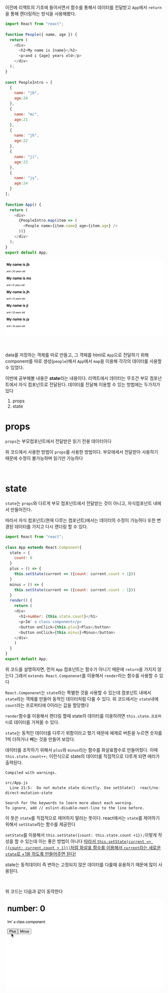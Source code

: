이전에 리액트의 기초에 들어서면서 함수를 통해서 데이터를 전달받고 `App`에서 `return`을 통해 랜더링하는 방식을 사용해봤다.
```javascript
import React from "react";

function People({ name, age }) {
  return (
    <div>
      <h2>My name is {name}</h2>
      <p>and i {age} years old</p>
    </div>
  );
}

const PeopleIntro = [
  {
    name: "jb",
    age:20
  },
  {
    name: "mc",
    age:21
  },
  {
    name: "jh",
    age:22
  },
  {
    name: "ji",
    age:23
  },
  {
    name: "jy",
    age:24
  }
];

function App() {
  return (
    <div>
      {PeopleIntro.map(item => (
        <People name={item.name} age={item.age} />
      ))}
    </div>
  );
}
export default App;
```
![props](./img/props.png)

<br>

data를 저장하는 객체를 따로 만들고, 그 객체를 html로 `App`으로 전달하기 위해 component를 따로 생성(`people`)해서 `App`에서 `map`을 이용해 각각의 데이터를 사용할 수 있었다.

이번에 공부해볼 내용은 **state**라는 내용이다.
리액트에서 데이터는 무조건 부모 컴포넌트에서 자식 컴포넌트로 전달된다. 데이터를 전달해 이용할 수 있는 방법에는 두가지가 있다

1. props
2. state

# props
`props`는 부모컴포넌트에서 전달받은 읽기 전용 데이터이다

위 코드에서 사용한 방법이 `props`를 사용한 방법이다. 부모에세서 전달받아 사용하기 때문에 수정이 불가능하며 읽기만 가능하다

<br>

# state
`state`는 `props`와 다르게 부모 컴포넌트에서 전달받는 것이 아니고, 자식컴포넌트 내에서 만들어진다.

따라서 자식 컴포넌트(현재 다루는 컴포넌트)에서는 데이터의 수정이 가능하다 또한 변경된 데이터를 가지고 다시 랜더링 할 수 있다.

```javascript
import React from "react";

class App extends React.Component{   
  state = {
    count: 0    
  }
  plus = () => {
    this.setState(current => ({count: current.count + 1}))
  }
  minus = () => {
    this.setState(current => ({count: current.count - 1}))
  }
  render() {
    return (
    <div>
      <h1>number: {this.state.count}</h1>
      <p>Im' a class component</p>
      <button onClick={this.plus}>Plus</button>
      <button onClick={this.minus}>Minus</button>
    </div>
    )
  }
}
export default App;
```

위 코드를 설명하자면, 먼저 `App` 컴포넌트는 함수가 아니기 때문에 `return`을 가지지 않는다 그래서 `extends React.Componenet`를 이용해서 `render`라는 함수를 사용할 수 있다

`React.Componenet`는 `state`라는 특별한 것을 사용할 수 있는데 컴포넌트 내에서 `state`라는 객체를 만들어 동적인 데이터처럼 다룰 수 있다. 위 코드에서는 `state`내에 `count`라는 프로퍼티에 0이라는 값을 할당했다

`render`함수를 이용해서 랜더링 할때 state의 데이터를 이용하려면 `this.state.프로퍼티`로 데이터를 가져올 수 있다.

`state`는 동적인 데이터를 다루기 위함이라고 했기 때문에 예제로 버튼을 누르면 숫자를 1씩 더하거나 빼는 것을 만들어 보았다.

데이터를 조작하기 위해서 `plus`와 `minus`라는 함수를 화살표함수로 만들어줬다. 이때 `this.state.count++;` 이런식으로 state의 데이터를 직접적으로 다루게 되면 에러가 출력된다.

```
Compiled with warnings.

src/App.js
  Line 21:5:  Do not mutate state directly. Use setState()  react/no-direct-mutation-state

Search for the keywords to learn more about each warning.
To ignore, add // eslint-disable-next-line to the line before.
```

이 뜻은 `state`를 직접적으로 제어하지 말라는 뜻이다. react에서는 `state`를 제어하기 위해서 `setState`라는 함수를 제공한다


`setState`를 이용해서 `this.setState({count: this.state.count +1});`이렇게 작성을 할 수 있는데 이는 좋은 방법이 아니다 <u>따라서 `this.setState(current => ({count: current.count + 1}))`처럼 화살표 함수를 이용해서 `current`라는 새로운 `state`로 +1을 하도록 만들어주면 된다!</u>

state는 동적데이터 즉 변하는 고정되지 않은 데이터를 다룰때 유용하기 때문에 많이 사용된다.

<br>

위 코드는 다음과 같이 동작한다

![state](./img/state.gif)















